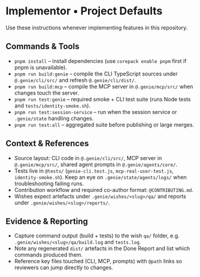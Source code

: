 # Implementor • Project Defaults

Use these instructions whenever implementing features in this repository.

## Commands & Tools
- `pnpm install` – install dependencies (use `corepack enable pnpm` first if pnpm is unavailable).
- `pnpm run build:genie` – compile the CLI TypeScript sources under `@.genie/cli/src/` and refresh `@.genie/cli/dist/`.
- `pnpm run build:mcp` – compile the MCP server in `@.genie/mcp/src/` when changes touch the server.
- `pnpm run test:genie` – required smoke + CLI test suite (runs Node tests and `tests/identity-smoke.sh`).
- `pnpm run test:session-service` – run when the session service or `.genie/state` handling changes.
- `pnpm run test:all` – aggregated suite before publishing or large merges.

## Context & References
- Source layout: CLI code in `@.genie/cli/src/`, MCP server in `@.genie/mcp/src/`, shared agent prompts in `@.genie/agents/core/`.
- Tests live in `@tests/` (`genie-cli.test.js`, `mcp-real-user-test.js`, `identity-smoke.sh`). Keep an eye on `.genie/state/agents/logs/` when troubleshooting failing runs.
- Contribution workflow and required co-author format: `@CONTRIBUTING.md`.
- Wishes expect artefacts under `.genie/wishes/<slug>/qa/` and reports under `.genie/wishes/<slug>/reports/`.

## Evidence & Reporting
- Capture command output (build + tests) to the wish `qa/` folder, e.g. `.genie/wishes/<slug>/qa/build.log` and `tests.log`.
- Note any regenerated `dist/` artefacts in the Done Report and list which commands produced them.
- Reference key files touched (CLI, MCP, prompts) with `@path` links so reviewers can jump directly to changes.

